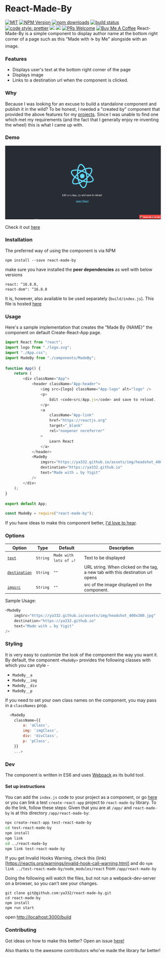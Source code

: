 # React-Made-By

[![MIT](https://img.shields.io/npm/l/react-made-by.svg?style=flat-square)](https://github.com/ya332/react-made-by/blob/master/LICENSE)
[![NPM Version](https://img.shields.io/npm/v/react-made-by.svg?style=flat-square)](https://www.npmjs.com/package/react-made-by)
[![npm downloads](https://img.shields.io/npm/dm/react-made-by.svg?style=flat-square)](https://www.npmjs.com/package/react-made-by)
[![build status](https://travis-ci.org/ya332/react-made-by.svg?branch=master)](https://travis-ci.org/ya332/react-made-by)
[![code style: prettier](https://img.shields.io/badge/code_style-prettier-ff69b4.svg?style=flat-square)](https://github.com/prettier/prettier)
<a href="https://codeclimate.com/github/ya332/react-made-by/maintainability"><img src="https://api.codeclimate.com/v1/badges/b9edb2810b02bb845d20/maintainability" /></a>
<a href="https://codeclimate.com/github/ya332/react-made-by/test_coverage"><img src="https://api.codeclimate.com/v1/badges/b9edb2810b02bb845d20/test_coverage" /></a>
[![PRs Welcome](https://img.shields.io/badge/PRs-welcome-green.svg)](https://github.com/ya332/react-made-by/blob/master/CONTRIBUTING.md)
<a href="https://www.buymeacoffee.com/ya332" target="_blank"><img src="https://cdn.buymeacoffee.com/buttons/arial-yellow.png" alt="Buy Me A Coffee" style="height: 51px !important;width: 217px !important;" ></a>
React-Made-By is a simple component to display author name at the bottom right corner of a page such as this "Made with ☕ by Me" alongside with an image.

### Features

- Displays user's text at the bottom right corner of the page
- Displays image
- Links to a destination url when the component is clicked.

### Why

Because I was looking for an excuse to build a standalone component and publish it in the wild? To be honest, I needed a "created by" component that provided the above features for my [projects](http://ya332.github.io#projects). Since I was unable to find one which met my requirements (and the fact that I generally enjoy re-inventing the wheel) this is what I came up with.

### Demo

![img](./assets/demo.png)

Check it out [here](https://stackblitz.com/edit/react-vjhinx?file=src%2FMadeBy.js)

### Installation

The preferred way of using the component is via NPM

```
npm install --save react-made-by
```

make sure you have installed the **peer dependencies** as well with below versions

```
react: ^16.8.0,
react-dom": ^16.8.0

```

It is, however, also available to be used separately (`build/index.js`). This file is hosted [here](https://unpkg.com/react-made-by@0.1.0/build/index.js)

### Usage

Here's a sample implementation that creates the "Made By {NAME}" the component on default Create-React-App page.

```javascript
import React from "react";
import logo from "./logo.svg";
import "./App.css";
import MadeBy from "./components/MadeBy";

function App() {
	return (
		<div className="App">
			<header className="App-header">
				<img src={logo} className="App-logo" alt="logo" />
				<p>
					Edit <code>src/App.js</code> and save to reload.
				</p>
				<a
					className="App-link"
					href="https://reactjs.org"
					target="_blank"
					rel="noopener noreferrer"
				>
					Learn React
				</a>
			</header>
			<MadeBy
				imgsrc="https://ya332.github.io/assets/img/headshot_400x300.jpg"
				destination="https://ya332.github.io"
				text="Made with ☕ by Yigit"
			/>
		</div>
	);
}

export default App;
```

```javascript
const MadeBy = require("react-made-by");
```

If you have ideas to make this component better, [I'd love to hear](https://github.com/ya332/react-made-by/issues/new).

<a name="Options"></a>

### Options

| Option                              | Type     | Default            | Description                                                                    |
| ----------------------------------- | -------- | ------------------ | ------------------------------------------------------------------------------ |
| [`text`](#tagsOption)               | `String` | `Made with lots of ☕!` | Text to be displayed                                                                 |
| [`destination`](#suggestionsOption) | `String` | `""`               | URL string. When clicked on the tag, a new tab with this destination url opens |
| [`imgsrc`](#delimiters)                | `String` | `""`               | src of the image displayed on the component.                                         |

Sample Usage:

```js
<MadeBy
	imgSrc="https://ya332.github.io/assets/img/headshot_400x300.jpg"
	destination="https://ya332.github.io"
	text="Made with ☕ by Yigit"
/>
```

### Styling

It is very easy to customize the look of the component the way you want it. By default, the component `<MadeBy>` provides the following classes with which you can style -

- `MadeBy__a`
- `MadeBy__img`
- `MadeBy__div`
- `MadeBy__p`

If you need to set your own class names on the component, you may pass in
a `classNames` prop.

```js
  <MadeBy
    className={{
    	a: 'aClass',
		img: 'imgClass',
		div: 'divClass',
		p: 'pClass',
    }}
    ...>
```

### Dev

The component is written in ES6 and uses [Webpack](http://webpack.github.io/) as its build tool.

#### Set up instructions

You can add the `index.js` code to your project as a component, or go [here](https://stackblitz.com/edit/react-vjhinx?file=src%2FMadeBy.js) or you can link a test `create-react-app` project to `react-made-by` library. To do the link, follow these steps:
Given that you are at `/app/` and `react-made-by` is at this directory `/app/react-made-by`:
```bash
npx create-react-app test-react-made-by
cd test-react-made-by
npm install
npm link
cd ../react-made-by
npm link test-react-made-by
```
If you get Invalid Hooks Warning, check this (link)[https://reactjs.org/warnings/invalid-hook-call-warning.html] and do `npm link ../test-react-made-by/node_modules/react` from `/app/react-made-by`


Doing the following will watch the files, but not run a webpack-dev-server on a browser, so you can't see your changes. 
```
git clone git@github.com:ya332/react-made-by.git
cd react-made-by
npm install
npm run start
```
open [http://localhost:3000/build](http://localhost:3000/build)

### Contributing

Got ideas on how to make this better? Open an issue [here!](https://github.com/ya332/react-made-by/issues/new)

Also thanks to the awesome contributors who've made the library far better!

[default-suggestions-filter-logic]: https://github.com/ya332/react-made-by/blob/v4.0.1/lib/MadeBy.js#L83
[includes-polyfill]: https://github.com/mathiasbynens/String.prototype.includes

